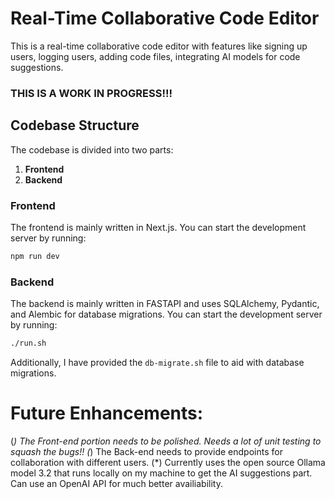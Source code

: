 # Real-Time Collaborative Code Editor

This is a real-time collaborative code editor with features like signing up users, logging users, adding code files, integrating AI models for code suggestions.

### THIS IS A WORK IN PROGRESS!!!

## Codebase Structure

The codebase is divided into two parts:
1. **Frontend**
2. **Backend**

### Frontend

The frontend is mainly written in Next.js. You can start the development server by running:

```bash
npm run dev
```

### Backend

The backend is mainly written in FASTAPI and uses SQLAlchemy, Pydantic, and Alembic for database migrations. You can start the development server by running:

```bash
./run.sh
```

Additionally, I have provided the `db-migrate.sh` file to aid with database migrations.

# Future Enhancements:
(*) The Front-end portion needs to be polished. Needs a lot of unit testing to squash the bugs!!
(*) The Back-end needs to provide endpoints for collaboration with different users.
(*) Currently uses the open source Ollama model 3.2 that runs locally on my machine to get the AI suggestions part. Can use an OpenAI API for much better availiability.